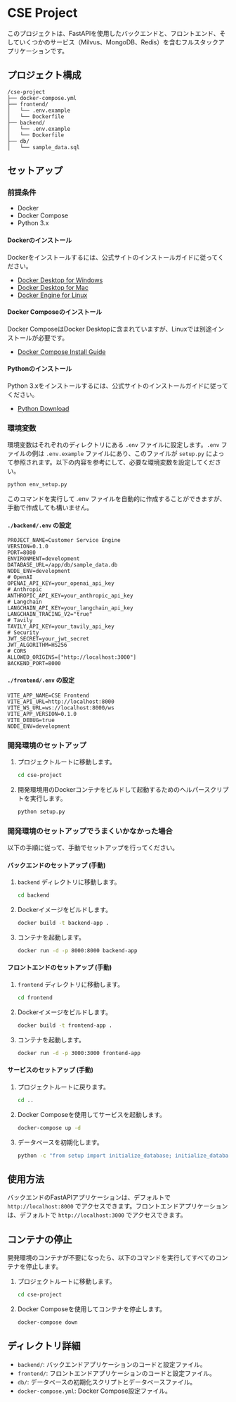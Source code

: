 # CSE Project

このプロジェクトは、FastAPIを使用したバックエンドと、フロントエンド、そしていくつかのサービス（Milvus、MongoDB、Redis）を含むフルスタックアプリケーションです。

## プロジェクト構成
```
/cse-project
├── docker-compose.yml
├── frontend/
│   └── .env.example
│   └── Dockerfile
├── backend/
│   └── .env.example
│   └── Dockerfile
├── db/
│   └── sample_data.sql
```
## セットアップ

### 前提条件

- Docker
- Docker Compose
- Python 3.x

#### Dockerのインストール

Dockerをインストールするには、公式サイトのインストールガイドに従ってください。

- [Docker Desktop for Windows](https://docs.docker.com/desktop/windows/install/)
- [Docker Desktop for Mac](https://docs.docker.com/desktop/mac/install/)
- [Docker Engine for Linux](https://docs.docker.com/engine/install/)

#### Docker Composeのインストール

Docker ComposeはDocker Desktopに含まれていますが、Linuxでは別途インストールが必要です。

- [Docker Compose Install Guide](https://docs.docker.com/compose/install/)

#### Pythonのインストール

Python 3.xをインストールするには、公式サイトのインストールガイドに従ってください。

- [Python Download](https://www.python.org/downloads/)

### 環境変数

環境変数はそれぞれのディレクトリにある `.env` ファイルに設定します。`.env` ファイルの例は `.env.example` ファイルにあり、このファイルが `setup.py` によって参照されます。以下の内容を参考にして、必要な環境変数を設定してください。

```sh
python env_setup.py
```
このコマンドを実行して .env ファイルを自動的に作成することができますが、手動で作成しても構いません。

#### `./backend/.env` の設定

```env
PROJECT_NAME=Customer Service Engine
VERSION=0.1.0
PORT=8080
ENVIRONMENT=development
DATABASE_URL=/app/db/sample_data.db
NODE_ENV=development
# OpenAI
OPENAI_API_KEY=your_openai_api_key
# Anthropic
ANTHROPIC_API_KEY=your_anthropic_api_key
# Langchain
LANGCHAIN_API_KEY=your_langchain_api_key
LANGCHAIN_TRACING_V2="true"
# Tavily
TAVILY_API_KEY=your_tavily_api_key
# Security
JWT_SECRET=your_jwt_secret
JWT_ALGORITHM=HS256
# CORS
ALLOWED_ORIGINS=["http://localhost:3000"]
BACKEND_PORT=8000
```

#### `./frontend/.env` の設定

```env
VITE_APP_NAME=CSE Frontend
VITE_API_URL=http://localhost:8000
VITE_WS_URL=ws://localhost:8000/ws
VITE_APP_VERSION=0.1.0
VITE_DEBUG=true
NODE_ENV=development
```

### 開発環境のセットアップ

1. プロジェクトルートに移動します。

    ```sh
    cd cse-project
    ```

2. 開発環境用のDockerコンテナをビルドして起動するためのヘルパースクリプトを実行します。

    ```sh
    python setup.py
    ```

### 開発環境のセットアップでうまくいかなかった場合

以下の手順に従って、手動でセットアップを行ってください。

#### バックエンドのセットアップ (手動)

1. `backend` ディレクトリに移動します。

    ```sh
    cd backend
    ```

2. Dockerイメージをビルドします。

    ```sh
    docker build -t backend-app .
    ```

3. コンテナを起動します。

    ```sh
    docker run -d -p 8000:8000 backend-app
    ```

#### フロントエンドのセットアップ (手動)

1. `frontend` ディレクトリに移動します。

    ```sh
    cd frontend
    ```

2. Dockerイメージをビルドします。

    ```sh
    docker build -t frontend-app .
    ```

3. コンテナを起動します。

    ```sh
    docker run -d -p 3000:3000 frontend-app
    ```

#### サービスのセットアップ (手動)

1. プロジェクトルートに戻ります。

    ```sh
    cd ..
    ```

2. Docker Composeを使用してサービスを起動します。

    ```sh
    docker-compose up -d
    ```

3. データベースを初期化します。

    ```sh
    python -c "from setup import initialize_database; initialize_database('./db/sample_data.db', 'sample_data.sql')"
    ```

## 使用方法

バックエンドのFastAPIアプリケーションは、デフォルトで `http://localhost:8000` でアクセスできます。フロントエンドアプリケーションは、デフォルトで `http://localhost:3000` でアクセスできます。

## コンテナの停止

開発環境のコンテナが不要になったら、以下のコマンドを実行してすべてのコンテナを停止します。

1. プロジェクトルートに移動します。

    ```sh
    cd cse-project
    ```

2. Docker Composeを使用してコンテナを停止します。

    ```sh
    docker-compose down
    ```

## ディレクトリ詳細

- `backend/`: バックエンドアプリケーションのコードと設定ファイル。
- `frontend/`: フロントエンドアプリケーションのコードと設定ファイル。
- `db/`: データベースの初期化スクリプトとデータベースファイル。
- `docker-compose.yml`: Docker Compose設定ファイル。